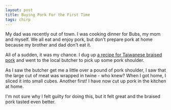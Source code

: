 ```yaml
---
layout: post
title: Buying Pork For the First Time
tags: chirp
---
```

My dad was recently out of town. I was cooking dinner for Bubs, my mom and myself. We all eat and enjoy pork, but don't prepare pork at home because my brother and dad don't eat it.

All of a sudden, it was my chance. I dug up [a recipe for Taiwanese braised pork](http://thewoksoflife.com/2015/06/lu-rou-fan-taiwanese-braised-pork-rice-bowl/) and went to the local butcher to pick up some pork shoulder.

As I saw the butcher get me a little over a pound of pork shoulder, I saw that the large cut of meat was wrapped in twine - who knew? When I got home, I sliced it into small cubes. Another first! I have now cut up pork in the kitchen at home.

I'm not sure why I felt guilty for doing this, but it felt great and the braised pork tasted even better.

